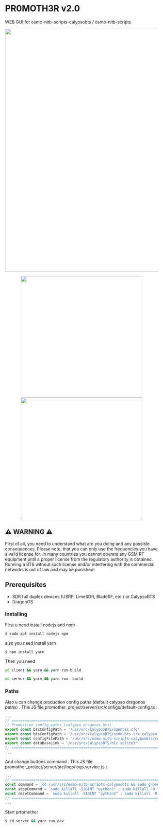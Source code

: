 # PR0MOTH3R v2.0
WEB GUI for osmo-nitb-scripts-calypsobts / osmo-nitb-scripts

<p align="center">
  <img src="https://pbs.twimg.com/media/FjlWu8cXgAAuMF9?format=jpg&name=4096x4096" width="800" />
</p>

<p align="center">
  <img src="https://pbs.twimg.com/media/FjlWu8fWAAAS-4o?format=jpg&name=4096x4096" width="400" />
  <img src="https://pbs.twimg.com/media/FjlWu8kWYAIjXl5?format=jpg&name=4096x4096" width="400" />
</p>


## ⚠️ WARNING ⚠️

First of all, you need to understand what are you doing and any possible consequences. Please note, that you can only use the frequencies you have a valid license for. In many countries you cannot operate any GSM RF equipment until a proper license from the regulatory authority is obtained. Running a BTS without such license and/or interfering with the commercial networks is out of law and may be punished!


## Prerequisites

- SDR full duplex devices (USRP, LimeSDR, BladeRF, etc.) or CalypsoBTS 
- DragonOS

### Installing

First u need install nodejs and npm

```sh
$ sudo apt install nodejs npm
```

also you need install yarn

```sh
$ npm install yarn
```

Then you need 
```sh
cd client && yarn && yarn run build 
```
```sh
cd server && yarn && yarn run  build 
```
### Paths

Also u can change production config paths (defoult calypso dragonos paths) . This JS file promother_project/server/src/configs/default-config.ts :

```js
...
// =======================================================================
// Production config paths (calypso dragonos bts)
export const bscConfigPath = '/usr/src/CalypsoBTS/openbsc.cfg'
export const btsConfigPath = '/usr/src/CalypsoBTS/osmo-bts-trx-calypso.cfg'
export const configFilePath = '/usr/src/osmo-nitb-scripts-calypsobts/config.json'
export const dataBaseLink = '/usr/src/CalypsoBTS/hlr.sqlite3'
// =======================================================================
...
```


And change buttons command . This JS file promother_project/server/src/logs/logs.service.ts :

```js
...
// =======================================================================
const command = `cd /usr/src/osmo-nitb-scripts-calypsobts && sudo gnome-terminal --geometry=75x20 -- ./auto.sh && sudo ./main.py -u`
const stopCommand = `sudo killall -SIGINT "python3" ; sudo killall -9 "osmocon"`
const resetCommand = `sudo killall -SIGINT "python3" ; sudo killall -9 "osmocon" ; sudo rm -rf /usr/src/CalypsoBTS/hlr.sqlite3`
// =======================================================================
...
```


Start prtomother
```sh
$ cd server && yarn run dev
```

